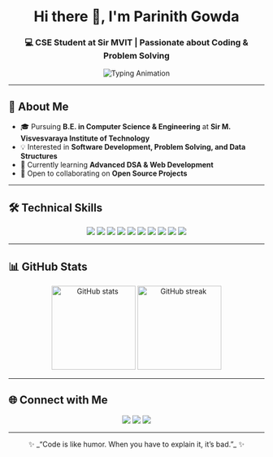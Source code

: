 <!-- Header with GIF -->
<h1 align="center">Hi there 👋, I'm Parinith Gowda</h1>
<h3 align="center">💻 CSE Student at Sir MVIT | Passionate about Coding & Problem Solving</h3>

<!-- Typing Animation -->
<p align="center">
  <img src="https://readme-typing-svg.herokuapp.com?size=22&duration=4000&color=00BFFF&center=true&vCenter=true&lines=Welcome+to+my+GitHub!;I+love+building+projects;I+am+constantly+learning+new+tech" alt="Typing Animation">
</p>

---

## 🚀 About Me
- 🎓 Pursuing **B.E. in Computer Science & Engineering** at **Sir M. Visvesvaraya Institute of Technology**  
- 💡 Interested in **Software Development, Problem Solving, and Data Structures**  
- 🌱 Currently learning **Advanced DSA & Web Development**  
- 🤝 Open to collaborating on **Open Source Projects**  

---

## 🛠️ Technical Skills

<p align="center">
  <!-- Languages -->
  <img src="https://img.shields.io/badge/C-00599C?style=for-the-badge&logo=c&logoColor=white"/>
  <img src="https://img.shields.io/badge/C++-00599C?style=for-the-badge&logo=c%2B%2B&logoColor=white"/>
  <img src="https://img.shields.io/badge/Java-007396?style=for-the-badge&logo=java&logoColor=white"/>
  <img src="https://img.shields.io/badge/Python-3776AB?style=for-the-badge&logo=python&logoColor=white"/>
  <img src="https://img.shields.io/badge/HTML5-E34F26?style=for-the-badge&logo=html5&logoColor=white"/>
  <img src="https://img.shields.io/badge/CSS3-1572B6?style=for-the-badge&logo=css3&logoColor=white"/>
  <img src="https://img.shields.io/badge/OOPS-8A2BE2?style=for-the-badge"/>
  <img src="https://img.shields.io/badge/MySQL-4479A1?style=for-the-badge&logo=mysql&logoColor=white"/>
  <img src="https://img.shields.io/badge/DSA-FF4500?style=for-the-badge"/>
  <img src="https://img.shields.io/badge/Git-F05032?style=for-the-badge&logo=git&logoColor=white"/>
</p>

---

## 📊 GitHub Stats
<p align="center">
  <img src="https://github-readme-stats.vercel.app/api?username=ParinithGowda&show_icons=true&theme=tokyonight" alt="GitHub stats" height="165"/>
  <img src="https://github-readme-streak-stats.herokuapp.com/?user=ParinithGowda&theme=tokyonight" alt="GitHub streak" height="165"/>
</p>

---

## 🌐 Connect with Me
<p align="center">
  <a href="https://linkedin.com/in/your-linkedin-id"><img src="https://img.shields.io/badge/LinkedIn-0077B5?style=for-the-badge&logo=linkedin&logoColor=white"/></a>
  <a href="mailto:parinithgowda99@gmail.com"><img src="https://img.shields.io/badge/Email-D14836?style=for-the-badge&logo=gmail&logoColor=white"/></a>
  <a href="https://github.com/ParinithGowda"><img src="https://img.shields.io/badge/GitHub-000000?style=for-the-badge&logo=github&logoColor=white"/></a>
</p>

---

<p align="center">✨ _“Code is like humor. When you have to explain it, it’s bad.”_ ✨</p>
